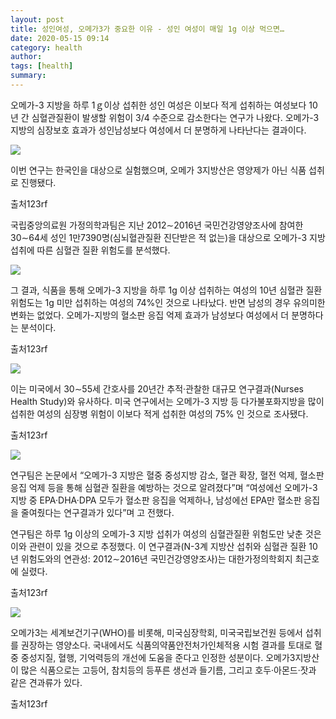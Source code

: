 ```yaml
---
layout: post
title: 성인여성, 오메가3가 중요한 이유 - 성인 여성이 매일 1g 이상 먹으면…
date: 2020-05-15 09:14
category: health
author: 
tags: [health]
summary: 
---
```



오메가-3 지방을 하루 1ｇ이상 섭취한 성인 여성은 이보다 적게 섭취하는 여성보다 10년 간 심혈관질환이 발생할 위험이 3/4 수준으로 감소한다는 연구가 나왔다. 오메가-3 지방의 심장보호 효과가 성인남성보다 여성에서 더 분명하게 나타난다는 결과이다.

![](https://img1.daumcdn.net/thumb/R720x0/?fname=https%3A%2F%2Ft1.daumcdn.net%2Fliveboard%2Frealfood%2F0f0fbcbf87e34130add2d8638c87b074.JPG)

이번 연구는 한국인을 대상으로 실험했으며, 오메가 3지방산은 영양제가 아닌 식품 섭취로 진행됐다.  

출처123rf

국립중앙의료원 가정의학과팀은 지난 2012∼2016년 국민건강영양조사에 참여한 30∼64세 성인 1만7390명(심뇌혈관질환 진단받은 적 없는)을 대상으로 오메가-3 지방 섭취에 따른 심혈관 질환 위험도를 분석했다.

![](https://img1.daumcdn.net/thumb/R720x0/?fname=https%3A%2F%2Ft1.daumcdn.net%2Fliveboard%2Frealfood%2Fc6c5f559ac3e4be6a5a174e44637394c.jpg)

그 결과, 식품을 통해 오메가-3 지방을 하루 1g 이상 섭취하는 여성의 10년 심혈관 질환 위험도는 1g 미만 섭취하는 여성의 74%인 것으로 나타났다. 반면 남성의 경우 유의미한 변화는 없었다. 오메가-지방의 혈소판 응집 억제 효과가 남성보다 여성에서 더 분명하다는 분석이다.  

출처123rf

![](https://img1.daumcdn.net/thumb/R720x0/?fname=https%3A%2F%2Ft1.daumcdn.net%2Fliveboard%2Frealfood%2F05bc4241cb984347939a56dd2d5f7c31.jpg)

이는 미국에서 30∼55세 간호사를 20년간 추적·관찰한 대규모 연구결과(Nurses Health Study)와 유사하다. 미국 연구에서는 오메가-3 지방 등 다가불포화지방을 많이 섭취한 여성의 심장병 위험이 이보다 적게 섭취한 여성의 75% 인 것으로 조사됐다.  

출처123rf

![](https://img1.daumcdn.net/thumb/R720x0/?fname=https%3A%2F%2Ft1.daumcdn.net%2Fliveboard%2Frealfood%2F8492b4a8de704a45a1cc7259764ca15d.JPG)

연구팀은 논문에서 “오메가-3 지방은 혈중 중성지방 감소, 혈관 확장, 혈전 억제, 혈소판 응집 억제 등을 통해 심혈관 질환을 예방하는 것으로 알려졌다”며 “여성에선 오메가-3 지방 중 EPA·DHA·DPA 모두가 혈소판 응집을 억제하나, 남성에선 EPA만 혈소판 응집을 줄여줬다는 연구결과가 있다”며 고 전했다.  
  
연구팀은 하루 1g 이상의 오메가-3 지방 섭취가 여성의 심혈관질환 위험도만 낮춘 것은 이와 관련이 있을 것으로 추정했다. 이 연구결과(N-3계 지방산 섭취와 심혈관 질환 10년 위험도와의 연관성: 2012∼2016년 국민건강영양조사)는 대한가정의학회지 최근호에 실렸다.  

출처123rf

![](https://img1.daumcdn.net/thumb/R720x0/?fname=https%3A%2F%2Ft1.daumcdn.net%2Fliveboard%2Frealfood%2F8f0a0f1c9ae347a3a6d901886c26374e.JPG)

오메가3는 세계보건기구(WHO)를 비롯해, 미국심장학회, 미국국립보건원 등에서 섭취를 권장하는 영양소다. 국내에서도 식품의약품안전처가인체적용 시험 결과를 토대로 혈중 중성지질, 혈행, 기억력등의 개선에 도움을 준다고 인정한 성분이다. 오메가3지방산이 많은 식품으로는 고등어, 참치등의 등푸른 생선과 들기름, 그리고 호두·아몬드·잣과 같은 견과류가 있다.  

출처123rf